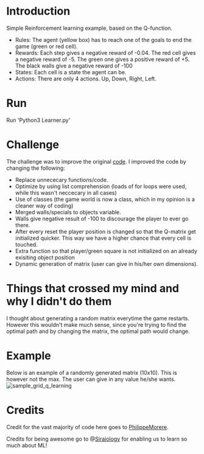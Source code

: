 Introduction
==========================
Simple Reinforcement learning example, based on the Q-function.
- Rules: The agent (yellow box) has to reach one of the goals to end the game (green or red cell).
- Rewards: Each step gives a negative reward of -0.04. The red cell gives a negative reward of -5. The green one gives a positive reward of +5. The black walls give a negative reward of -100
- States: Each cell is a state the agent can be.
- Actions: There are only 4 actions. Up, Down, Right, Left.


# Run
Run  'Python3 Learner.py'

Challenge
==========================
The challenge was to improve the original [code](https://github.com/llSourcell/q_learning_demo). I improved the code
by changing the following:
- Replace unnececary functions/code.
- Optimize by using list comprehension (loads of for loops were used, while this wasn't neccecary in all cases)
- Use of classes (the game world is now a class, which in my opinion is a cleaner way of coding)
- Merged walls/specials to objects variable.
- Walls give negative result of -100 to discourage the player to ever go there.
- After every reset the player position is changed so that the Q-matrix get initialized quicker. This way we have a higher chance that every cell is touched.
- Extra function so that player/green square is not initialized on an already exisiting object position
- Dynamic generation of matrix (user can give in his/her own dimensions).

# Things that crossed my mind and why I didn't do them
I thought about generating a random matrix everytime the game restarts. However this wouldn't make much sense,
since you're trying to find the optimal path and by changing the matrix, the optimal path would change.

# Example
Below is an example of a randomly generated matrix (10x10). This is however not the max. The user can give in any
value he/she wants.
![sample_grid_q_learning](https://github.com/mickvanhulst/q_learning/blob/master/example_grid.jpg)

Credits
===========
Credit for the vast majority of code here goes to [PhilippeMorere](https://github.com/PhilippeMorere). 

Credits for being awesome go to @[Sirajology](https://www.youtube.com/sirajology) for enabling us to learn so much about ML!
